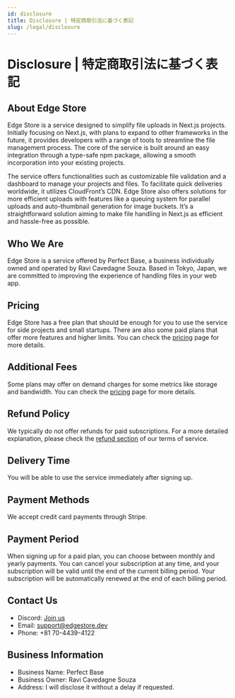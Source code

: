 ```yaml
---
id: disclosure
title: Disclosure | 特定商取引法に基づく表記
slug: /legal/disclosure
---
```


# Disclosure | 特定商取引法に基づく表記

## About Edge Store

Edge Store is a service designed to simplify file uploads in Next.js projects. Initially focusing on Next.js, with plans to expand to other frameworks in the future, it provides developers with a range of tools to streamline the file management process. The core of the service is built around an easy integration through a type-safe npm package, allowing a smooth incorporation into your existing projects.

The service offers functionalities such as customizable file validation and a dashboard to manage your projects and files. To facilitate quick deliveries worldwide, it utilizes CloudFront’s CDN. Edge Store also offers solutions for more efficient uploads with features like a queuing system for parallel uploads and auto-thumbnail generation for image buckets. It’s a straightforward solution aiming to make file handling in Next.js as efficient and hassle-free as possible.

## Who We Are

Edge Store is a service offered by Perfect Base, a business individually owned and operated by Ravi Cavedagne Souza. Based in Tokyo, Japan, we are committed to improving the experience of handling files in your web app.

## Pricing

Edge Store has a free plan that should be enough for you to use the service for side projects and small startups. There are also some paid plans that offer more features and higher limits. You can check the [pricing](/pricing) page for more details.

## Additional Fees

Some plans may offer on demand charges for some metrics like storage and bandwidth. You can check the [pricing](https://edgestore.dev/pricing) page for more details.

## Refund Policy

We typically do not offer refunds for paid subscriptions. For a more detailed explanation, please check the [refund section](https://edgestore.dev/legal/terms#refund-policy) of our terms of service.

## Delivery Time

You will be able to use the service immediately after signing up.

## Payment Methods

We accept credit card payments through Stripe.

## Payment Period

When signing up for a paid plan, you can choose between monthly and yearly payments. You can cancel your subscription at any time, and your subscription will be valid until the end of the current billing period. Your subscription will be automatically renewed at the end of each billing period.

## Contact Us

- Discord: [Join us](https://discord.gg/HvrnhRTfgQ)
- Email: support@edgestore.dev
- Phone: +81 70-4439-4122

## Business Information

- Business Name: Perfect Base
- Business Owner: Ravi Cavedagne Souza
- Address: I will disclose it without a delay if requested.
